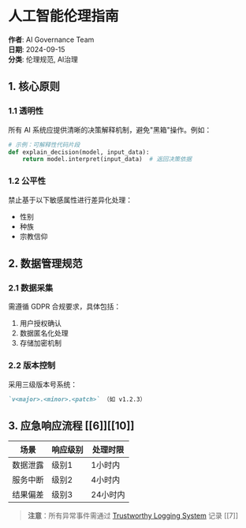 # 人工智能伦理指南

**作者**: AI Governance Team  
**日期**: 2024-09-15  
**分类**: 伦理规范, AI治理  

## 1. 核心原则

### 1.1 透明性

所有 AI 系统应提供清晰的决策解释机制，避免"黑箱"操作。例如：

```python
# 示例：可解释性代码片段
def explain_decision(model, input_data):
    return model.interpret(input_data)  # 返回决策依据
```

### 1.2 公平性

禁止基于以下敏感属性进行差异化处理：

- 性别
- 种族
- 宗教信仰

## 2. 数据管理规范

### 2.1 数据采集

需遵循 GDPR 合规要求，具体包括：

1. 用户授权确认
2. 数据匿名化处理
3. 存储加密机制

### 2.2 版本控制

采用三级版本号系统：

```markdown
`v<major>.<minor>.<patch>` （如 v1.2.3）
```

## 3. 应急响应流程 [[6]][[10]]

| 场景          | 响应级别 | 处理时限 |
|---------------|----------|----------|
| 数据泄露      | 级别1    | 1小时内  |
| 服务中断      | 级别2    | 4小时内  |
| 结果偏差      | 级别3    | 24小时内 |

> **注意**：所有异常事件需通过 [Trustworthy Logging System](https://example.com) 记录 [[7]]
